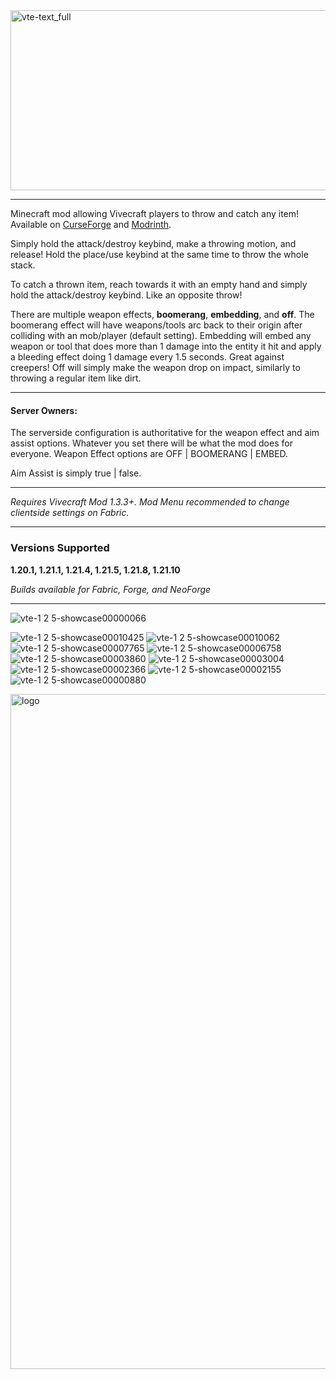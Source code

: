 <img width="2037" height="288" alt="vte-text_full" src="https://github.com/user-attachments/assets/9418006b-395f-49ae-a5a7-1260f9c79f0d" />

---

Minecraft mod allowing Vivecraft players to throw and catch any item!
Available on [CurseForge](https://www.curseforge.com/minecraft/mc-mods/vr-throwing-extensions) and [Modrinth](https://modrinth.com/mod/vr-throwing-extensions).

Simply hold the attack/destroy keybind, make a throwing motion, and release!
Hold the place/use keybind at the same time to throw the whole stack. 

To catch a thrown item, reach towards it with an empty hand and simply hold the attack/destroy keybind. Like an opposite throw!

There are multiple weapon effects, **boomerang**, **embedding**, and **off**. The boomerang effect will have weapons/tools arc back to their origin after colliding with an mob/player (default setting). Embedding will embed any weapon or tool that does more than 1 damage into the entity it hit and apply a bleeding effect doing 1 damage every 1.5 seconds. Great against creepers! Off will simply make the weapon drop on impact, similarly to throwing a regular item like dirt. 

---

#### Server Owners:
The serverside configuration is authoritative for the weapon effect and aim assist options. Whatever you set there will be what the mod does for everyone. Weapon Effect options are OFF | BOOMERANG | EMBED. 

Aim Assist is simply true | false.

---

*Requires Vivecraft Mod 1.3.3+. Mod Menu recommended to change clientside settings on Fabric.*

---

### Versions Supported
**1.20.1, 1.21.1, 1.21.4, 1.21.5, 1.21.8, 1.21.10**

*Builds available for Fabric, Forge, and NeoForge*

---

![vte-1 2 5-showcase00000066](https://github.com/user-attachments/assets/57b9986c-fb20-4ed9-b6d7-e2b169bd371b)

![vte-1 2 5-showcase00010425](https://github.com/user-attachments/assets/ebcdd11a-9e56-4f17-a66b-95e99ae5f0b6)
![vte-1 2 5-showcase00010062](https://github.com/user-attachments/assets/5537de37-59bc-44eb-ac96-aab84c3412f1)
![vte-1 2 5-showcase00007765](https://github.com/user-attachments/assets/1ac7e517-4cbb-445d-93aa-c1df74f6dd14)
![vte-1 2 5-showcase00006758](https://github.com/user-attachments/assets/9bca30fb-ba2b-44e3-b733-4d9b95358fe7)
![vte-1 2 5-showcase00003860](https://github.com/user-attachments/assets/534bc004-064f-4354-9bc8-1c247c74b519)
![vte-1 2 5-showcase00003004](https://github.com/user-attachments/assets/11338b8f-bfa0-4a7f-8cda-c69b7bd8cd43)
![vte-1 2 5-showcase00002366](https://github.com/user-attachments/assets/65675300-ef13-4c60-b73f-b866324ffebe)
![vte-1 2 5-showcase00002155](https://github.com/user-attachments/assets/1938ca09-9f98-43b6-b597-0031e1684e46)
![vte-1 2 5-showcase00000880](https://github.com/user-attachments/assets/0a325d20-c0cf-4fae-abfa-0d4b43b3666c)


<img width="1080" height="1080" alt="logo" src="https://github.com/user-attachments/assets/70f01226-a612-4f6e-94ad-a83428194556" />
